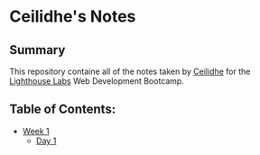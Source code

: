 # Ceilidhe's Notes

## Summary

This repository containe all of the notes taken by [Ceilidhe](https://github.com/cmaher15) for the [Lighthouse Labs](https://www.lighthouselabs.ca/) Web Development Bootcamp.

## Table of Contents:
* [Week 1](/Week_1)
  * [Day 1](/Week_1/Day_1)
